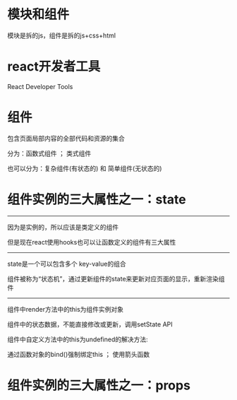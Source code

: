 # 模块和组件

模块是拆的js，组件是拆的js+css+html

# react开发者工具

React Developer Tools

# 组件

包含页面局部内容的全部代码和资源的集合

分为：函数式组件 ； 类式组件

也可以分为：复杂组件(有状态的) 和 简单组件(无状态的)

# 组件实例的三大属性之一：state

-------

因为是实例的，所以应该是类定义的组件

但是现在react使用hooks也可以让函数定义的组件有三大属性

-------

state是一个可以包含多个 key-value的组合

组件被称为“状态机”，通过更新组件的state来更新对应页面的显示，重新渲染组件

-------

组件中render方法中的this为组件实例对象

组件中的状态数据，不能直接修改或更新，调用setState API

组件中自定义方法中的this为undefined的解决方法:

通过函数对象的bind()强制绑定this ； 使用箭头函数

# 组件实例的三大属性之一：props


